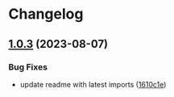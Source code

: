 # Changelog

## [1.0.3](https://github.com/nhussein11/ipfs-react/compare/v1.0.2...v1.0.3) (2023-08-07)


### Bug Fixes

* update readme with latest imports ([1610c1e](https://github.com/nhussein11/ipfs-react/commit/1610c1ee8c4e6d0f9e75301d84817a891c0aaa01))
